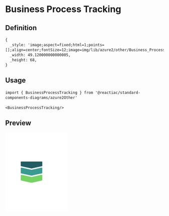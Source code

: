 # Business Process Tracking

## Definition

```
{
  _style: 'image;aspect=fixed;html=1;points=[];align=center;fontSize=12;image=img/lib/azure2/other/Business_Process_Tracking.svg;strokeColor=none;',
  _width: 49.120000000000005,
  _height: 68,
}
```

## Usage

```
import { BusinessProcessTracking } from '@reactiac/standard-components-diagrams/azure2Other'

<BusinessProcessTracking/>
```

## Preview

<img src="./business-process-tracking.png" width="200"/>
